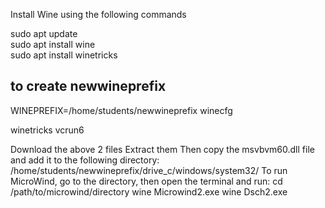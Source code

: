 Install Wine using the following commands

sudo apt update  
sudo apt install wine  
sudo apt install winetricks
## to create newwineprefix
WINEPREFIX=/home/students/newwineprefix winecfg

winetricks vcrun6  

Download the above 2 files
Extract them
Then copy the msvbvm60.dll file and add it to the following directory:
/home/students/newwineprefix/drive_c/windows/system32/
To run MicroWind, go to the directory, then open the terminal and run:
cd /path/to/microwind/directory
wine Microwind2.exe 
wine Dsch2.exe
